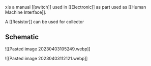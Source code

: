 xIs a manual [[switch]] used in [[Electronic]] as part used as [[Human Machine Interface]].

A [[Resistor]] can be used for collector 
## Schematic
![[Pasted image 20230403105249.webp]]

![[Pasted image 20230403112121.webp]]